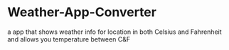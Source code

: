 # Weather-App-Converter
a app that shows weather info for location in both Celsius and Fahrenheit and allows you temperature between C&amp;F
